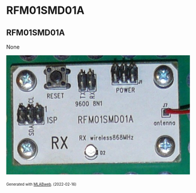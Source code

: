 <!--- PrjInfo ---> <!--- Please remove this line after manually editing --->
<!--- 00a56be08b96043df9e37d6aff7b6990 --->
<!--- Created:2022-02-16 21:33:29.178330: ---> 
<!--- Author:: ---> 
<!--- AuthorEmail:: ---> 
<!--- Tags:: ---> 
<!--- Ust:: ---> 
<!--- Label --->
<!--- ELabel ---> 
<!--- Name:RFM01SMD01A: --->
# RFM01SMD01A
<!--- LongName --->
## RFM01SMD01A
<!--- ELongName ---> 

<!--- Lead --->
None
<!--- ELead ---> 

![RFM01SMD01A](doc/img/RFM01SMD01A_big.jpg) 


<!--- Description --->
<!--- EDescription --->
<!--- Content --->
<!--- EContent --->
<sub><sup> Generated with [MLABweb](https://github.com/MLAB-project/MLABweb). (2022-02-16)</sup></sub>